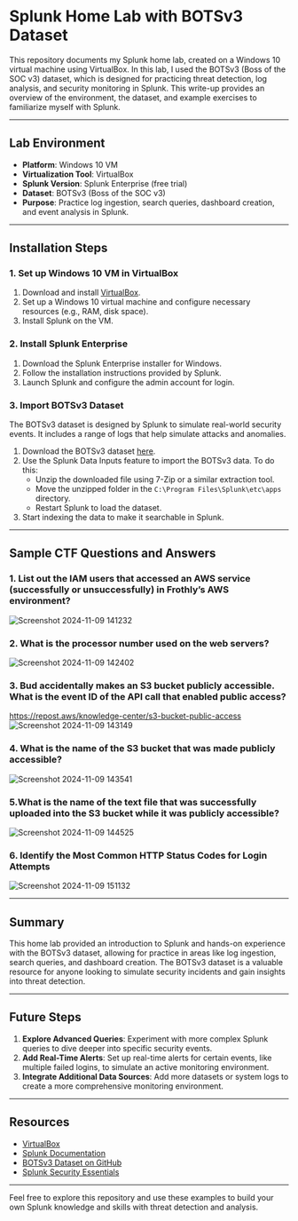 # Splunk Home Lab with BOTSv3 Dataset

This repository documents my Splunk home lab, created on a Windows 10 virtual machine using VirtualBox. In this lab, I used the BOTSv3 (Boss of the SOC v3) dataset, which is designed for practicing threat detection, log analysis, and security monitoring in Splunk. This write-up provides an overview of the environment, the dataset, and example exercises to familiarize myself with Splunk.

---

## Lab Environment

- **Platform**: Windows 10 VM
- **Virtualization Tool**: VirtualBox
- **Splunk Version**: Splunk Enterprise (free trial)
- **Dataset**: BOTSv3 (Boss of the SOC v3)
- **Purpose**: Practice log ingestion, search queries, dashboard creation, and event analysis in Splunk.

---

## Installation Steps

### 1. Set up Windows 10 VM in VirtualBox
1. Download and install [VirtualBox](https://www.virtualbox.org/).
2. Set up a Windows 10 virtual machine and configure necessary resources (e.g., RAM, disk space).
3. Install Splunk on the VM.

### 2. Install Splunk Enterprise
1. Download the Splunk Enterprise installer for Windows.
2. Follow the installation instructions provided by Splunk.
3. Launch Splunk and configure the admin account for login.

### 3. Import BOTSv3 Dataset
The BOTSv3 dataset is designed by Splunk to simulate real-world security events. It includes a range of logs that help simulate attacks and anomalies.

1. Download the BOTSv3 dataset [here](https://github.com/splunk/botsv3).
2. Use the Splunk Data Inputs feature to import the BOTSv3 data. To do this:
   - Unzip the downloaded file using 7-Zip or a similar extraction tool.
   - Move the unzipped folder in the `C:\Program Files\Splunk\etc\apps` directory.
   - Restart Splunk to load the dataset.
3. Start indexing the data to make it searchable in Splunk.

---

## Sample CTF Questions and Answers
### 1. List out the IAM users that accessed an AWS service (successfully or unsuccessfully) in Frothly’s AWS environment?
![Screenshot 2024-11-09 141232](https://github.com/user-attachments/assets/7301df23-959b-4bdc-b9ed-c99da6b78fc4)

### 2. What is the processor number used on the web servers?
![Screenshot 2024-11-09 142402](https://github.com/user-attachments/assets/1a8651a2-2d1d-44e9-8f24-2c90203dfc36)

### 3. Bud accidentally makes an S3 bucket publicly accessible. What is the event ID of the API call that enabled public access?
https://repost.aws/knowledge-center/s3-bucket-public-access
![Screenshot 2024-11-09 143149](https://github.com/user-attachments/assets/945f89fb-25b1-4508-96f7-a83192ef8bba)

### 4. What is the name of the S3 bucket that was made publicly accessible?
![Screenshot 2024-11-09 143541](https://github.com/user-attachments/assets/ce2ff9fa-6c24-43ff-b3de-d6fcfaccb1b5)

### 5.What is the name of the text file that was successfully uploaded into the S3 bucket while it was publicly accessible?
![Screenshot 2024-11-09 144525](https://github.com/user-attachments/assets/7924974d-c686-4eac-b4b7-d4e6ca7165f8)

### 6. Identify the Most Common HTTP Status Codes for Login Attempts
![Screenshot 2024-11-09 151132](https://github.com/user-attachments/assets/b52899aa-5aff-4fd9-9493-4647baf8e3b3)


---

## Summary

This home lab provided an introduction to Splunk and hands-on experience with the BOTSv3 dataset, allowing for practice in areas like log ingestion, search queries, and dashboard creation. The BOTSv3 dataset is a valuable resource for anyone looking to simulate security incidents and gain insights into threat detection.

---

## Future Steps

1. **Explore Advanced Queries**: Experiment with more complex Splunk queries to dive deeper into specific security events.
2. **Add Real-Time Alerts**: Set up real-time alerts for certain events, like multiple failed logins, to simulate an active monitoring environment.
3. **Integrate Additional Data Sources**: Add more datasets or system logs to create a more comprehensive monitoring environment.

---

## Resources

- [VirtualBox](https://www.virtualbox.org/)
- [Splunk Documentation](https://docs.splunk.com/)
- [BOTSv3 Dataset on GitHub](https://github.com/splunk/botsv3)
- [Splunk Security Essentials](https://splunkbase.splunk.com/app/3435/)

---

Feel free to explore this repository and use these examples to build your own Splunk knowledge and skills with threat detection and analysis.




